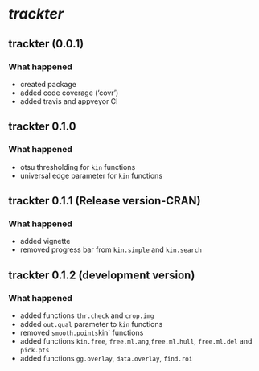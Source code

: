 
<!-- README.md is generated from README.Rmd. Please edit that file -->

# *trackter*

## trackter (0.0.1)

### What happened

  - created package
  - added code coverage (‘covr’)
  - added travis and appveyor CI

## trackter 0.1.0

### What happened

  - otsu thresholding for `kin` functions
  - universal edge parameter for `kin` functions

## trackter 0.1.1 (Release version-CRAN)

### What happened

  - added vignette
  - removed progress bar from `kin.simple` and `kin.search`

## trackter 0.1.2 (development version)

### What happened

  - added functions `thr.check` and `crop.img`
  - added `out.qual` parameter to `kin` functions
  - removed `smooth.points`kin\` functions
  - added functions `kin.free`, `free.ml.ang`,`free.ml.hull`,
    `free.ml.del` and `pick.pts`
  - added functions `gg.overlay`, `data.overlay`, `find.roi`
